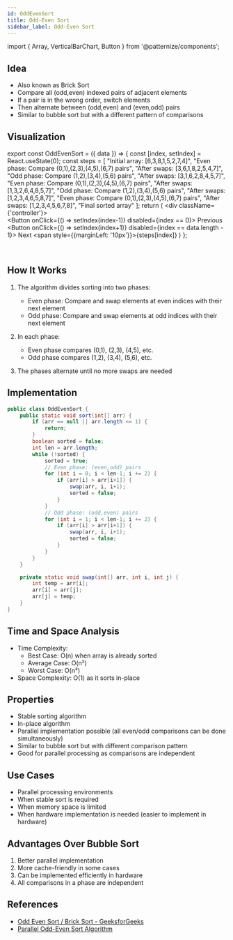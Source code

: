 ```yaml
---
id: OddEvenSort
title: Odd-Even Sort
sidebar_label: Odd-Even Sort
---
```


import { Array, VerticalBarChart, Button } from '@patternize/components';

## Idea
- Also known as Brick Sort
- Compare all (odd,even) indexed pairs of adjacent elements
- If a pair is in the wrong order, switch elements
- Then alternate between (odd,even) and (even,odd) pairs
- Similar to bubble sort but with a different pattern of comparisons

## Visualization

export const OddEvenSort = ({ data }) => {
    const [index, setIndex] = React.useState(0);
    const steps = [
        "Initial array: [6,3,8,1,5,2,7,4]",
        "Even phase: Compare (0,1),(2,3),(4,5),(6,7) pairs",
        "After swaps: [3,6,1,8,2,5,4,7]",
        "Odd phase: Compare (1,2),(3,4),(5,6) pairs",
        "After swaps: [3,1,6,2,8,4,5,7]",
        "Even phase: Compare (0,1),(2,3),(4,5),(6,7) pairs",
        "After swaps: [1,3,2,6,4,8,5,7]",
        "Odd phase: Compare (1,2),(3,4),(5,6) pairs",
        "After swaps: [1,2,3,4,6,5,8,7]",
        "Even phase: Compare (0,1),(2,3),(4,5),(6,7) pairs",
        "After swaps: [1,2,3,4,5,6,7,8]",
        "Final sorted array"
    ];
    return (
        <div className={'controller'}>
            <Array data={data[index]} />
            <VerticalBarChart data={data[index]} />
            <br/>
            <Button onClick={() => setIndex(index-1)} disabled={index == 0}>
                Previous
            </Button>
            <Button onClick={() => setIndex(index+1)} disabled={index == data.length - 1}>
                Next
            </Button>
            <span style={{marginLeft: '10px'}}>{steps[index]}</span>
        </div>
    )
};

<br/>
<OddEvenSort data={[
    [6,3,8,1,5,2,7,4],     // Initial array
    [6,3,8,1,5,2,7,4],     // Start even phase
    [3,6,1,8,2,5,4,7],     // After even phase swaps
    [3,6,1,8,2,5,4,7],     // Start odd phase
    [3,1,6,2,8,4,5,7],     // After odd phase swaps
    [3,1,6,2,8,4,5,7],     // Start even phase
    [1,3,2,6,4,8,5,7],     // After even phase swaps
    [1,3,2,6,4,8,5,7],     // Start odd phase
    [1,2,3,4,6,5,8,7],     // After odd phase swaps
    [1,2,3,4,6,5,8,7],     // Start even phase
    [1,2,3,4,5,6,7,8],     // After final swaps
    [1,2,3,4,5,6,7,8]      // Final sorted array
]}/>

## How It Works

1. The algorithm divides sorting into two phases:
   - Even phase: Compare and swap elements at even indices with their next element
   - Odd phase: Compare and swap elements at odd indices with their next element

2. In each phase:
   - Even phase compares (0,1), (2,3), (4,5), etc.
   - Odd phase compares (1,2), (3,4), (5,6), etc.

3. The phases alternate until no more swaps are needed

## Implementation
```java
public class OddEvenSort {
    public static void sort(int[] arr) {
        if (arr == null || arr.length <= 1) {
            return;
        }
        boolean sorted = false;
        int len = arr.length;
        while (!sorted) {
            sorted = true;
            // Even phase: (even,odd) pairs
            for (int i = 0; i < len-1; i += 2) {
                if (arr[i] > arr[i+1]) {
                    swap(arr, i, i+1);
                    sorted = false;
                }
            }
            // Odd phase: (odd,even) pairs
            for (int i = 1; i < len-1; i += 2) {
                if (arr[i] > arr[i+1]) {
                    swap(arr, i, i+1);
                    sorted = false;
                }
            }
        }
    }

    private static void swap(int[] arr, int i, int j) {
        int temp = arr[i];
        arr[i] = arr[j];
        arr[j] = temp;
    }
}
```

## Time and Space Analysis
- Time Complexity:
  - Best Case: O(n) when array is already sorted
  - Average Case: O(n²)
  - Worst Case: O(n²)
- Space Complexity: O(1) as it sorts in-place

## Properties
- Stable sorting algorithm
- In-place algorithm
- Parallel implementation possible (all even/odd comparisons can be done simultaneously)
- Similar to bubble sort but with different comparison pattern
- Good for parallel processing as comparisons are independent

## Use Cases
- Parallel processing environments
- When stable sort is required
- When memory space is limited
- When hardware implementation is needed (easier to implement in hardware)

## Advantages Over Bubble Sort
1. Better parallel implementation
2. More cache-friendly in some cases
3. Can be implemented efficiently in hardware
4. All comparisons in a phase are independent

## References
- [Odd Even Sort / Brick Sort - GeeksforGeeks](https://www.geeksforgeeks.org/odd-even-sort-brick-sort/)
- [Parallel Odd-Even Sort Algorithm](https://www.sciencedirect.com/science/article/abs/pii/0167819181900146)
